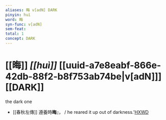 ```yaml
---
aliases: 晦 v[adN] DARK
pinyin: huì
word: 晦
syn-func: v[adN]
sem-feat: 
total: 1
concept: DARK 
---
```

# [[晦]] *[[huì]]*  [[uuid-a7e8eabf-866e-42db-88f2-b8f753ab74be|v[adN]]] [[DARK]]
the dark one
 - [[春秋左傳]] 遵養時**晦**』， / he reared it up out of darkness.'[HXWD](https://hxwd.org/textview.html?location=KR1e0001_tls_007-230a.90)